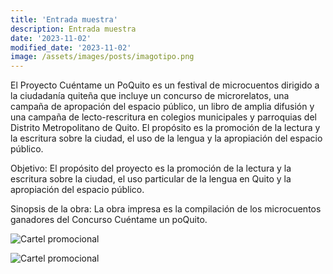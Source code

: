 ```yaml
---
title: 'Entrada muestra'
description: Entrada muestra
date: '2023-11-02'
modified_date: '2023-11-02'
image: /assets/images/posts/imagotipo.png
---
```


El Proyecto Cuéntame un PoQuito es un festival de microcuentos dirigido a la ciudadanía quiteña que incluye un concurso de microrelatos, una campaña de apropación del espacio público, un libro de amplia difusión y una campaña de lecto-rescritura en colegios municipales y parroquias del Distrito Metropolitano de Quito.  El propósito es la promoción de la lectura y la escritura sobre la ciudad, el uso de la lengua y la apropiación del espacio público.

Objetivo: El propósito del proyecto es la promoción de la lectura y la escritura sobre la ciudad, el uso particular de la lengua en Quito y la apropiación del espacio público.

Sinopsis de la obra: La obra impresa es la compilación de los microcuentos ganadores del Concurso Cuéntame un poQuito.

![Cartel promocional](@@baseUrl@@/assets/images/posts/cartel01.png)

![Cartel promocional](@@baseUrl@@/assets/images/posts/cartel02.png)
<!--stackedit_data:
eyJoaXN0b3J5IjpbMTEzOTkwMDg4MF19
-->
